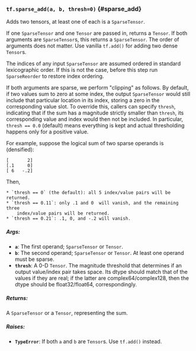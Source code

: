 ### `tf.sparse_add(a, b, thresh=0)` {#sparse_add}

Adds two tensors, at least one of each is a `SparseTensor`.

If one `SparseTensor` and one `Tensor` are passed in, returns a `Tensor`.  If
both arguments are `SparseTensor`s, this returns a `SparseTensor`.  The order
of arguments does not matter.  Use vanilla `tf.add()` for adding two dense
`Tensor`s.

The indices of any input `SparseTensor` are assumed ordered in standard
lexicographic order.  If this is not the case, before this step run
`SparseReorder` to restore index ordering.

If both arguments are sparse, we perform "clipping" as follows.  By default,
if two values sum to zero at some index, the output `SparseTensor` would still
include that particular location in its index, storing a zero in the
corresponding value slot.  To override this, callers can specify `thresh`,
indicating that if the sum has a magnitude strictly smaller than `thresh`, its
corresponding value and index would then not be included.  In particular,
`thresh == 0.0` (default) means everything is kept and actual thresholding
happens only for a positive value.

For example, suppose the logical sum of two sparse operands is (densified):

    [       2]
    [.1     0]
    [ 6   -.2]

Then,

    * `thresh == 0` (the default): all 5 index/value pairs will be returned.
    * `thresh == 0.11`: only .1 and 0  will vanish, and the remaining three
        index/value pairs will be returned.
    * `thresh == 0.21`: .1, 0, and -.2 will vanish.

##### Args:


*  <b>`a`</b>: The first operand; `SparseTensor` or `Tensor`.
*  <b>`b`</b>: The second operand; `SparseTensor` or `Tensor`.  At least one operand
    must be sparse.
*  <b>`thresh`</b>: A 0-D `Tensor`.  The magnitude threshold that determines if an
  output value/index pair takes space.  Its dtype should match that of the
  values if they are real; if the latter are complex64/complex128, then the
  dtype should be float32/float64, correspondingly.

##### Returns:

  A `SparseTensor` or a `Tensor`, representing the sum.

##### Raises:


*  <b>`TypeError`</b>: If both `a` and `b` are `Tensor`s.  Use `tf.add()` instead.


